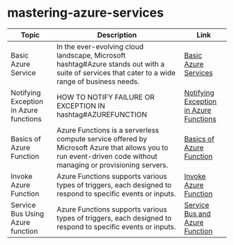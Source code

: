 # mastering-azure-services

|Topic          | Description   | Link |
| ------------- | ------------- | ----- |
| Basic Azure Service  | In the ever-evolving cloud landscape, Microsoft hashtag#Azure stands out with a suite of services that cater to a wide range of business needs.| [Basic Azure Services](https://www.linkedin.com/feed/update/urn:li:activity:7184048822069735424/)|
| Notifying Exception in Azure functions | HOW TO NOTIFY FAILURE OR EXCEPTION IN hashtag#AZUREFUNCTION| [Notifying Exception in Azure Functions](https://www.linkedin.com/feed/update/urn:li:activity:7184403560699183104/)|
| Basics of Azure Function | Azure Functions is a serverless compute service offered by Microsoft Azure that allows you to run event-driven code without managing or provisioning servers. | [Basics of Azure Function](https://www.linkedin.com/feed/update/urn:li:activity:7184479709127204864/)|
| Invoke Azure Function | Azure Functions supports various types of triggers, each designed to respond to specific events or inputs. | [Invoke Azure Function](https://www.linkedin.com/feed/update/urn:li:activity:7184480526357979138/)|
| Service Bus Using Azure function | Azure Functions supports various types of triggers, each designed to respond to specific events or inputs. | [Service Bus and Azure Function](https://www.linkedin.com/feed/update/urn:li:activity:7185468381066629120/)|


